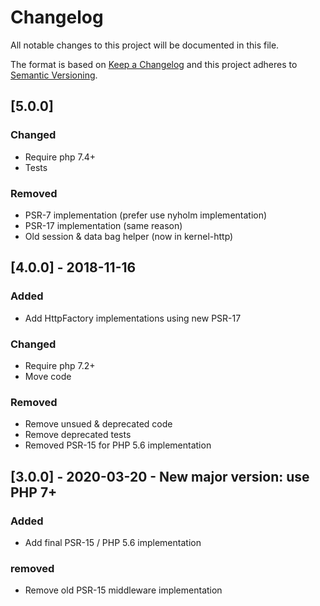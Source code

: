 # Changelog
All notable changes to this project will be documented in this file.

The format is based on [Keep a Changelog](http://keepachangelog.com/en/1.0.0/)
and this project adheres to [Semantic Versioning](http://semver.org/spec/v2.0.0.html).



## [5.0.0]
### Changed
 * Require php 7.4+
 * Tests
 
### Removed
 * PSR-7 implementation (prefer use nyholm implementation)
 * PSR-17 implementation (same reason)
 * Old session & data bag helper (now in kernel-http)


## [4.0.0] - 2018-11-16
### Added
 * Add HttpFactory implementations using new PSR-17

### Changed
 * Require php 7.2+
 * Move code
 
### Removed
 * Remove unsued & deprecated code
 * Remove deprecated tests
 * Removed PSR-15 for PHP 5.6 implementation

## [3.0.0] - 2020-03-20 - New major version: use PHP 7+
### Added
 * Add final PSR-15 / PHP 5.6 implementation
### removed
 * Remove old PSR-15 middleware implementation